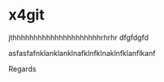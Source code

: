 # x4git
jthhhhhhhhhhhhhhhhhhhhhrhrhr
dfgfdgfd

asfasfafnklanklanklnafklnfklnaklnfklanflkanf

Regards
